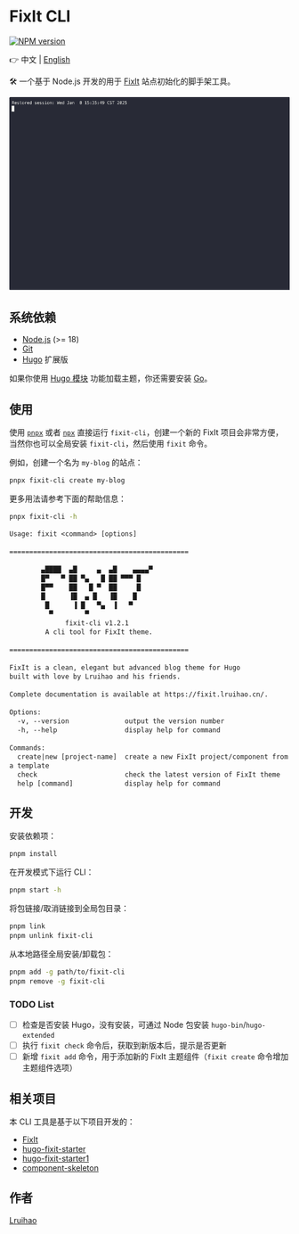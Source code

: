 # FixIt CLI

[![NPM version](https://img.shields.io/npm/v/fixit-cli.svg)](https://www.npmjs.com/package/fixit-cli)

👉 中文 | [English](README.en.md)

🛠️ 一个基于 Node.js 开发的用于 [FixIt](https://github.com/hugo-fixit/FixIt) 站点初始化的脚手架工具。

[![asciicast](fixit-cli.gif)](https://asciinema.org/a/697494)

## 系统依赖

- [Node.js](https://nodejs.org/) (>= 18)
- [Git](https://git-scm.com/)
- [Hugo](https://gohugo.io/) 扩展版

如果你使用 [Hugo 模块](https://gohugo.io/hugo-modules/) 功能加载主题，你还需要安装 [Go](https://golang.org/dl/)。

## 使用

使用 [`pnpx`](https://pnpm.io/cli/dlx) 或者 [`npx`](https://docs.npmjs.com/cli/v11/commands/npx) 直接运行 `fixit-cli`，创建一个新的 FixIt 项目会非常方便，当然你也可以全局安装 `fixit-cli`，然后使用 `fixit` 命令。

例如，创建一个名为 `my-blog` 的站点：

```bash
pnpx fixit-cli create my-blog
```

更多用法请参考下面的帮助信息：

```bash
pnpx fixit-cli -h
```

```plain
Usage: fixit <command> [options]

=============================================

        ▄████  ▄█     ▄  ▄█    ▄▄▄▄▀
        █▀   ▀ ██ ▀▄   █ ██ ▀▀▀ █
        █▀▀    ██   █ ▀  ██     █
        █      ▐█  ▄ █   ▐█    █
         █      ▐ █   ▀▄  ▐   ▀
          ▀        ▀
              fixit-cli v1.2.1
         A cli tool for FixIt theme.

=============================================

FixIt is a clean, elegant but advanced blog theme for Hugo
built with love by Lruihao and his friends.

Complete documentation is available at https://fixit.lruihao.cn/.

Options:
  -v, --version              output the version number
  -h, --help                 display help for command

Commands:
  create|new [project-name]  create a new FixIt project/component from a template
  check                      check the latest version of FixIt theme
  help [command]             display help for command
```

## 开发

安装依赖项：

```bash
pnpm install
```

在开发模式下运行 CLI：

```bash
pnpm start -h
```

将包链接/取消链接到全局包目录：

```bash
pnpm link
pnpm unlink fixit-cli
```

从本地路径全局安装/卸载包：

```bash
pnpm add -g path/to/fixit-cli
pnpm remove -g fixit-cli
```

### TODO List

- [ ] 检查是否安装 Hugo，没有安装，可通过 Node 包安装 `hugo-bin`/`hugo-extended`
- [ ] 执行 `fixit check` 命令后，获取到新版本后，提示是否更新
- [ ] 新增 `fixit add` 命令，用于添加新的 FixIt 主题组件（`fixit create` 命令增加主题组件选项）

## 相关项目

本 CLI 工具是基于以下项目开发的：

- [FixIt](https://github.com/hugo-fixit/FixIt)
- [hugo-fixit-starter](https://github.com/hugo-fixit/hugo-fixit-starter)
- [hugo-fixit-starter1](https://github.com/hugo-fixit/hugo-fixit-starter1)
- [component-skeleton](https://github.com/hugo-fixit/component-skeleton)

## 作者

[Lruihao](https://github.com/Lruihao "在 GitHub 上关注我")
